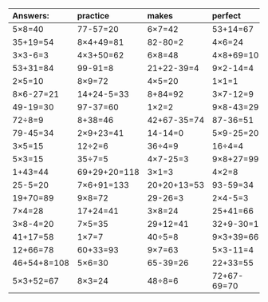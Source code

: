 | Answers: | practice | makes | perfect | ! |
| :--- | :--- | :--- | :--- | :--- |
| 5×8=40 | 77-57=20 | 6×7=42 | 53+14=67 | 2×8=16 | 
| 35+19=54 | 8×4+49=81 | 82-80=2 | 4×6=24 | 7×8=56 | 
| 3×3-6=3 | 4×3+50=62 | 6×8=48 | 4×8+69=101 | 77-42=35 | 
| 53+31=84 | 99-91=8 | 21+22-39=4 | 9×2-14=4 | 4×7=28 | 
| 2×5=10 | 8×9=72 | 4×5=20 | 1×1=1 | 7×2-12=2 | 
| 8×6-27=21 | 14+24-5=33 | 8+84=92 | 3×7-12=9 | 60+88+60=208 | 
| 49-19=30 | 97-37=60 | 1×2=2 | 9×8-43=29 | 21+24=45 | 
| 72÷8=9 | 8+38=46 | 42+67-35=74 | 87-36=51 | 2×3=6 | 
| 79-45=34 | 2×9+23=41 | 14-14=0 | 5×9-25=20 | 66+26=92 | 
| 3×5=15 | 12÷2=6 | 36÷4=9 | 16÷4=4 | 20+24=44 | 
| 5×3=15 | 35÷7=5 | 4×7-25=3 | 9×8+27=99 | 53+75-17=111 | 
| 1+43=44 | 69+29+20=118 | 3×1=3 | 4×2=8 | 5×5+90=115 | 
| 25-5=20 | 7×6+91=133 | 20+20+13=53 | 93-59=34 | 68+8=76 | 
| 19+70=89 | 9×8=72 | 29-26=3 | 2×4-5=3 | 1+14-12=3 | 
| 7×4=28 | 17+24=41 | 3×8=24 | 25+41=66 | 83+25-36=72 | 
| 3×8-4=20 | 7×5=35 | 29+12=41 | 32+9-30=11 | 21÷7=3 | 
| 41+17=58 | 1×7=7 | 40÷5=8 | 9×3+39=66 | 7×5-32=3 | 
| 12+66=78 | 60+33=93 | 9×7=63 | 5×3-11=4 | 7×7=49 | 
| 46+54+8=108 | 5×6=30 | 65-39=26 | 22+33=55 | 26+66=92 | 
| 5×3+52=67 | 8×3=24 | 48÷8=6 | 72+67-69=70 | 17+65+23=105 | 
